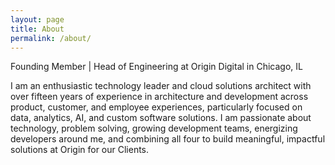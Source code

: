 ```yaml
---
layout: page
title: About
permalink: /about/
---
```


Founding Member | Head of Engineering at Origin Digital in Chicago, IL

I am an enthusiastic technology leader and cloud solutions architect with over fifteen years of experience in architecture and development across product, customer, and employee experiences, particularly focused on data, analytics, AI, and custom software solutions. I am passionate about technology, problem solving, growing development teams, energizing developers around me, and combining all four to build meaningful, impactful solutions at Origin for our Clients.
